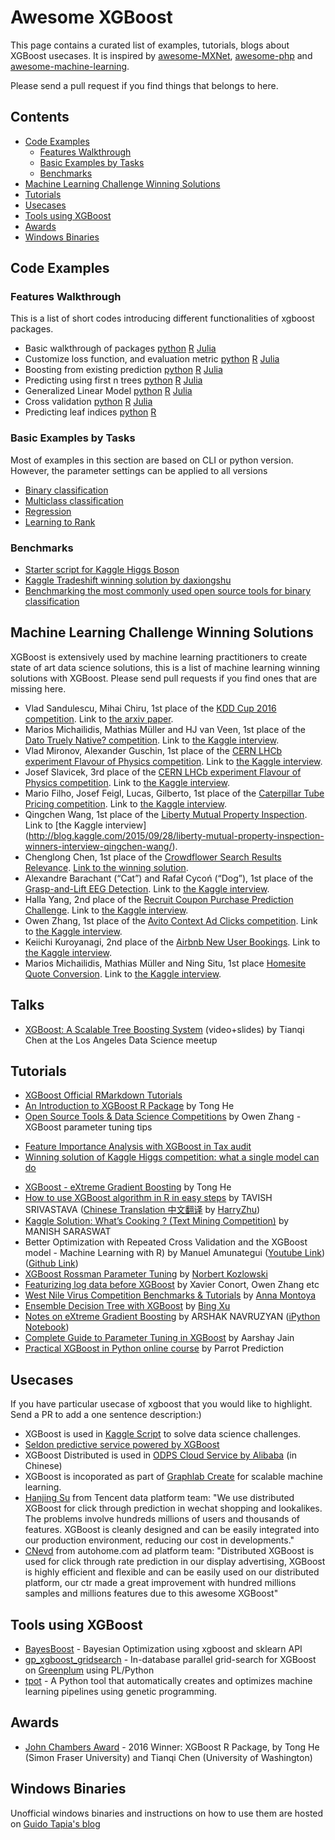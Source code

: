 Awesome XGBoost
===============
This page contains a curated list of examples, tutorials, blogs about XGBoost usecases.
It is inspired by [awesome-MXNet](https://github.com/dmlc/mxnet/blob/master/example/README.md),
[awesome-php](https://github.com/ziadoz/awesome-php) and [awesome-machine-learning](https://github.com/josephmisiti/awesome-machine-learning).

Please send a pull request if you find things that belongs to here.

Contents
--------
- [Code Examples](#code-examples)
  - [Features Walkthrough](#features-walkthrough)
  - [Basic Examples by Tasks](#basic-examples-by-tasks)
  - [Benchmarks](#benchmarks)
- [Machine Learning Challenge Winning Solutions](#machine-learning-challenge-winning-solutions)
- [Tutorials](#tutorials)
- [Usecases](#usecases)
- [Tools using XGBoost](#tools-using-xgboost)
- [Awards](#awards)
- [Windows Binaries](#windows-binaries)

Code Examples
-------------
### Features Walkthrough

This is a list of short codes introducing different functionalities of xgboost packages.

* Basic walkthrough of packages
  [python](guide-python/basic_walkthrough.py)
  [R](../R-package/demo/basic_walkthrough.R)
  [Julia](https://github.com/antinucleon/XGBoost.jl/blob/master/demo/basic_walkthrough.jl)
* Customize loss function, and evaluation metric
  [python](guide-python/custom_objective.py)
  [R](../R-package/demo/custom_objective.R)
  [Julia](https://github.com/antinucleon/XGBoost.jl/blob/master/demo/custom_objective.jl)
* Boosting from existing prediction
  [python](guide-python/boost_from_prediction.py)
  [R](../R-package/demo/boost_from_prediction.R)
  [Julia](https://github.com/antinucleon/XGBoost.jl/blob/master/demo/boost_from_prediction.jl)
* Predicting using first n trees
  [python](guide-python/predict_first_ntree.py)
  [R](../R-package/demo/predict_first_ntree.R)
  [Julia](https://github.com/antinucleon/XGBoost.jl/blob/master/demo/predict_first_ntree.jl)
* Generalized Linear Model
  [python](guide-python/generalized_linear_model.py)
  [R](../R-package/demo/generalized_linear_model.R)
  [Julia](https://github.com/antinucleon/XGBoost.jl/blob/master/demo/generalized_linear_model.jl)
* Cross validation
  [python](guide-python/cross_validation.py)
  [R](../R-package/demo/cross_validation.R)
  [Julia](https://github.com/antinucleon/XGBoost.jl/blob/master/demo/cross_validation.jl)
* Predicting leaf indices
  [python](guide-python/predict_leaf_indices.py)
  [R](../R-package/demo/predict_leaf_indices.R)

### Basic Examples by Tasks

Most of examples in this section are based on CLI or python version.
However, the parameter settings can be applied to all versions

- [Binary classification](binary_classification)
- [Multiclass classification](multiclass_classification)
- [Regression](regression)
- [Learning to Rank](rank)

### Benchmarks

- [Starter script for Kaggle Higgs Boson](kaggle-higgs)
- [Kaggle Tradeshift winning solution by daxiongshu](https://github.com/daxiongshu/kaggle-tradeshift-winning-solution)
- [Benchmarking the most commonly used open source tools for binary classification](https://github.com/szilard/benchm-ml#boosting-gradient-boosted-treesgradient-boosting-machines)


## Machine Learning Challenge Winning Solutions

XGBoost is extensively used by machine learning practitioners to create state of art data science solutions,
this is a list of machine learning winning solutions with XGBoost.
Please send pull requests if you find ones that are missing here.

- Vlad Sandulescu, Mihai Chiru, 1st place of the [KDD Cup 2016 competition](https://kddcup2016.azurewebsites.net). Link to [the arxiv paper](http://arxiv.org/abs/1609.02728).
- Marios Michailidis, Mathias Müller and HJ van Veen, 1st place of the [Dato Truely Native? competition](https://www.kaggle.com/c/dato-native). Link to [the Kaggle interview](http://blog.kaggle.com/2015/12/03/dato-winners-interview-1st-place-mad-professors/).
- Vlad Mironov, Alexander Guschin, 1st place of the [CERN LHCb experiment Flavour of Physics competition](https://www.kaggle.com/c/flavours-of-physics). Link to [the Kaggle interview](http://blog.kaggle.com/2015/11/30/flavour-of-physics-technical-write-up-1st-place-go-polar-bears/).
- Josef Slavicek, 3rd place of the [CERN LHCb experiment Flavour of Physics competition](https://www.kaggle.com/c/flavours-of-physics). Link to [the Kaggle interview](http://blog.kaggle.com/2015/11/23/flavour-of-physics-winners-interview-3rd-place-josef-slavicek/).
- Mario Filho, Josef Feigl, Lucas, Gilberto, 1st place of the [Caterpillar Tube Pricing competition](https://www.kaggle.com/c/caterpillar-tube-pricing). Link to [the Kaggle interview](http://blog.kaggle.com/2015/09/22/caterpillar-winners-interview-1st-place-gilberto-josef-leustagos-mario/).
- Qingchen Wang, 1st place of the [Liberty Mutual Property Inspection](https://www.kaggle.com/c/liberty-mutual-group-property-inspection-prediction). Link to [the Kaggle interview] (http://blog.kaggle.com/2015/09/28/liberty-mutual-property-inspection-winners-interview-qingchen-wang/).
- Chenglong Chen, 1st place of the [Crowdflower Search Results Relevance](https://www.kaggle.com/c/crowdflower-search-relevance). [Link to the winning solution](https://www.kaggle.com/c/crowdflower-search-relevance/forums/t/15186/1st-place-winner-solution-chenglong-chen/).
- Alexandre Barachant (“Cat”) and Rafał Cycoń (“Dog”), 1st place of the [Grasp-and-Lift EEG Detection](https://www.kaggle.com/c/grasp-and-lift-eeg-detection). Link to [the Kaggle interview](http://blog.kaggle.com/2015/10/12/grasp-and-lift-eeg-winners-interview-1st-place-cat-dog/).
- Halla Yang, 2nd place of the [Recruit Coupon Purchase Prediction Challenge](https://www.kaggle.com/c/coupon-purchase-prediction). Link to [the Kaggle interview](http://blog.kaggle.com/2015/10/21/recruit-coupon-purchase-winners-interview-2nd-place-halla-yang/).
- Owen Zhang, 1st place of the [Avito Context Ad Clicks competition](https://www.kaggle.com/c/avito-context-ad-clicks). Link to [the Kaggle interview](http://blog.kaggle.com/2015/08/26/avito-winners-interview-1st-place-owen-zhang/).
- Keiichi Kuroyanagi, 2nd place of the [Airbnb New User Bookings](https://www.kaggle.com/c/airbnb-recruiting-new-user-bookings). Link to [the Kaggle interview](http://blog.kaggle.com/2016/03/17/airbnb-new-user-bookings-winners-interview-2nd-place-keiichi-kuroyanagi-keiku/).
- Marios Michailidis, Mathias Müller and Ning Situ, 1st place [Homesite Quote Conversion](https://www.kaggle.com/c/homesite-quote-conversion). Link to [the Kaggle interview](http://blog.kaggle.com/2016/04/08/homesite-quote-conversion-winners-write-up-1st-place-kazanova-faron-clobber/).

## Talks
- [XGBoost: A Scalable Tree Boosting System](http://datascience.la/xgboost-workshop-and-meetup-talk-with-tianqi-chen/) (video+slides) by Tianqi Chen at the Los Angeles Data Science meetup

## Tutorials

- [XGBoost Official RMarkdown Tutorials](https://xgboost.readthedocs.org/en/latest/R-package/index.html#tutorials)
- [An Introduction to XGBoost R Package](http://dmlc.ml/rstats/2016/03/10/xgboost.html) by Tong He
- [Open Source Tools & Data Science Competitions](http://www.slideshare.net/odsc/owen-zhangopen-sourcetoolsanddscompetitions1) by Owen Zhang - XGBoost parameter tuning tips
* [Feature Importance Analysis with XGBoost in Tax audit](http://fr.slideshare.net/MichaelBENESTY/feature-importance-analysis-with-xgboost-in-tax-audit)
* [Winning solution of Kaggle Higgs competition: what a single model can do](http://no2147483647.wordpress.com/2014/09/17/winning-solution-of-kaggle-higgs-competition-what-a-single-model-can-do/)
- [XGBoost - eXtreme Gradient Boosting](http://www.slideshare.net/ShangxuanZhang/xgboost) by Tong He
- [How to use XGBoost algorithm in R in easy steps](http://www.analyticsvidhya.com/blog/2016/01/xgboost-algorithm-easy-steps/) by TAVISH SRIVASTAVA ([Chinese Translation 中文翻译](https://segmentfault.com/a/1190000004421821) by [HarryZhu](https://segmentfault.com/u/harryprince))
- [Kaggle Solution: What’s Cooking ? (Text Mining Competition)](http://www.analyticsvidhya.com/blog/2015/12/kaggle-solution-cooking-text-mining-competition/) by MANISH SARASWAT
- Better Optimization with Repeated Cross Validation and the XGBoost model - Machine Learning with R) by Manuel Amunategui ([Youtube Link](https://www.youtube.com/watch?v=Og7CGAfSr_Y)) ([Github Link](https://github.com/amunategui/BetterCrossValidation))
- [XGBoost Rossman Parameter Tuning](https://www.kaggle.com/khozzy/rossmann-store-sales/xgboost-parameter-tuning-template/run/90168/notebook) by [Norbert Kozlowski](https://www.kaggle.com/khozzy)
- [Featurizing log data before XGBoost](http://www.slideshare.net/DataRobot/featurizing-log-data-before-xgboost) by Xavier Conort, Owen Zhang etc
- [West Nile Virus Competition Benchmarks & Tutorials](http://blog.kaggle.com/2015/07/21/west-nile-virus-competition-benchmarks-tutorials/) by [Anna Montoya](http://blog.kaggle.com/author/annamontoya/)
- [Ensemble Decision Tree with XGBoost](https://www.kaggle.com/binghsu/predict-west-nile-virus/xgboost-starter-code-python-0-69) by [Bing Xu](https://www.kaggle.com/binghsu)
- [Notes on eXtreme Gradient Boosting](http://startup.ml/blog/xgboost) by ARSHAK NAVRUZYAN ([iPython Notebook](https://github.com/startupml/koan/blob/master/eXtreme%20Gradient%20Boosting.ipynb))
- [Complete Guide to Parameter Tuning in XGBoost](http://www.analyticsvidhya.com/blog/2016/03/complete-guide-parameter-tuning-xgboost-with-codes-python/) by Aarshay Jain
- [Practical XGBoost in Python online course](http://education.parrotprediction.teachable.com/courses/practical-xgboost-in-python) by Parrot Prediction

## Usecases
If you have particular usecase of xgboost that you would like to highlight.
Send a PR to add a one sentence description:)

- XGBoost is used in [Kaggle Script](https://www.kaggle.com/scripts) to solve data science challenges.
- [Seldon predictive service powered by XGBoost](http://docs.seldon.io/iris-demo.html)
- XGBoost Distributed is used in [ODPS Cloud Service by Alibaba](https://yq.aliyun.com/articles/6355) (in Chinese)
- XGBoost is incoporated as part of [Graphlab Create](https://dato.com/products/create/) for scalable machine learning.
- [Hanjing Su](https://www.52cs.org) from Tencent data platform team: "We use distributed XGBoost for click through prediction in wechat shopping and lookalikes. The problems involve hundreds millions of users and thousands of features. XGBoost is cleanly designed and can be easily integrated into our production environment, reducing our cost in developments."
- [CNevd](https://github.com/CNevd) from autohome.com ad platform team: "Distributed XGBoost is used for click through rate prediction in our display advertising, XGBoost is highly efficient and flexible and can be easily used on our distributed platform, our ctr made a great improvement with hundred millions samples and millions features due to this awesome XGBoost"



## Tools using XGBoost

- [BayesBoost](https://github.com/mpearmain/BayesBoost) - Bayesian Optimization using xgboost and sklearn API
- [gp_xgboost_gridsearch](https://github.com/vatsan/gp_xgboost_gridsearch) - In-database parallel grid-search for XGBoost on [Greenplum](https://github.com/greenplum-db/gpdb) using PL/Python
- [tpot](https://github.com/rhiever/tpot) - A Python tool that automatically creates and optimizes machine learning pipelines using genetic programming.

## Awards
- [John Chambers Award](http://stat-computing.org/awards/jmc/winners.html) - 2016 Winner: XGBoost R Package, by Tong He (Simon Fraser University) and Tianqi Chen (University of Washington)

## Windows Binaries
Unofficial windows binaries and instructions on how to use them are hosted on [Guido Tapia's blog](http://www.picnet.com.au/blogs/guido/post/2016/09/22/xgboost-windows-x64-binaries-for-download/)
